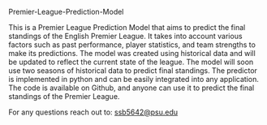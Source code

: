 Premier-League-Prediction-Model

This is a Premier League Prediction Model that aims to predict the final standings of the English Premier League. It takes into account various factors such as past performance, player statistics, and team strengths to make its predictions. The model was created using historical data and will be updated to reflect the current state of the league. The model will soon use two seasons of historical data to predict final standings. The predictor is implemented in python and can be easily integrated into any application. The code is available on Github, and anyone can use it to predict the final standings of the Premier League.

For any questions reach out to: ssb5642@psu.edu
